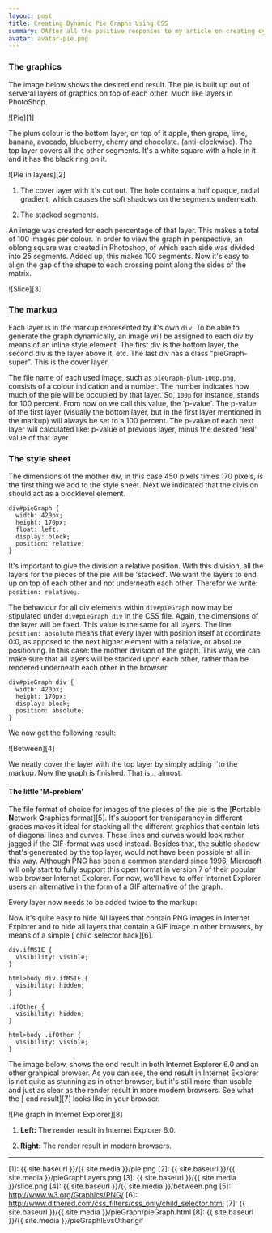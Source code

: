 ```yaml
---
layout: post
title: Creating Dynamic Pie Graphs Using CSS
summary: OAfter all the positive responses to my article on creating dynamic column graphs using CSS, I decided to go one step further and publish a method to create dynamic 3-dimensional pie graphs, again based CSS and xHTML.
avatar: avatar-pie.png
---
```

### The graphics

The image below shows the desired end result. The pie is built up out of serveral layers of graphics on top of each other. Much like layers in PhotoShop.

![Pie][1]

 

The plum colour is the bottom layer, on top of it apple, then grape, lime, banana, avocado, blueberry, cherry and chocolate. (anti-clockwise). The top layer covers all the other segments. It's a white square with a hole in it and it has the black ring on it.

![Pie in layers][2]

 

1.  The cover layer with it's cut out. The hole contains a half opaque, radial gradient, which causes the soft shadows on the segments underneath.
 
2.  The stacked segments.
 

An image was created for each percentage of that layer. This makes a total of 100 images per colour. In order to view the graph in perspective, an oblong square was created in Photoshop, of which each side was divided into 25 segments. Added up, this makes 100 segments. Now it's easy to align the gap of the shape to each crossing point along the sides of the matrix.

![Slice][3]

### The markup

Each layer is in the markup represented by it's own `div`. To be able to generate the graph dynamically, an image will be assigned to each div by means of an inline style element. The first div is the bottom layer, the second div is the layer above it, etc. The last div has a class "pieGraph-super". This is the cover layer.

      
      
      
      
      
      
      
      
      
      
      
      
    

The file name of each used image, such as `pieGraph-plum-100p.png`, consists of a colour indication and a number. The number indicates how much of the pie will be occupied by that layer. So, `100p` for instance, stands for 100 percent. From now on we call this value, the 'p-value'. The p-value of the first layer (visually the bottom layer, but in the first layer mentioned in the markup) will always be set to a 100 percent. The p-value of each next layer will calculated like: p-value of previous layer, minus the desired 'real' value of that layer.

### The style sheet

The dimensions of the mother div, in this case 450 pixels times 170 pixels, is the first thing we add to the style sheet. Next we indicated that the division should act as a blocklevel element.

    div#pieGraph {
      width: 420px;
      height: 170px;
      float: left;
      display: block;
      position: relative;
    }
    

It's important to give the division a relative position. With this division, all the layers for the pieces of the pie will be 'stacked'. We want the layers to end up on top of each other and not underneath each other. Therefor we write: `position: relative;`.

The behaviour for all div elements within `div#pieGraph` now may be stipulated under `div#pieGraph div` in the CSS file. Again, the dimensions of the layer will be fixed. This value is the same for all layers. The line `position: absolute` means that every layer with position itself at coordinate 0:0, as apposed to the next higher element with a relative, or absolute positioning. In this case: the mother division of the graph. This way, we can make sure that all layers will be stacked upon each other, rather than be rendered underneath each other in the browser.

    div#pieGraph div {
      width: 420px;
      height: 170px;
      display: block;
      position: absolute;
    }
    

We now get the following result:

![Between][4]

We neatly cover the layer with the top layer by simply adding ``to the markup. Now the graph is finished. That is... almost.

#### The little 'M-problem'

The file format of choice for images of the pieces of the pie is the [**P**ortable **N**etwork **G**raphics format][5]. It's support for transparancy in different grades makes it ideal for stacking all the different graphics that contain lots of diagonal lines and curves. These lines and curves would look rather jagged if the GIF-format was used instead. Besides that, the subtle shadow that's genereated by the top layer, would not have been possible at all in this way. Although PNG has been a common standard since 1996, Microsoft will only start to fully support this open format in version 7 of their popular web browser Internet Explorer. For now, we'll have to offer Internet Explorer users an alternative in the form of a GIF alternative of the graph.

Every layer now needs to be added twice to the markup:

      
    

Now it's quite easy to hide All layers that contain PNG images in Internet Explorer and to hide all layers that contain a GIF image in other browsers, by means of a simple [ child selector hack][6].

    div.ifMSIE {
      visibility: visible;
    }
    
    html>body div.ifMSIE {
      visibility: hidden;
    }
    
    .ifOther {
      visibility: hidden;
    }
    
    html>body .ifOther {
      visibility: visible;
    }
    

The image below, shows the end result in both Internet Explorer 6.0 and an other grahpical browser. As you can see, the end result in Internet Explorer is not quite as stunning as in other browser, but it's still more than usable and just as clear as the render result in more modern browsers. See what the [ end result][7] looks like in your browser.

![Pie graph in Internet Explorer][8]

1.  **Left:** The render result in Internet Explorer 6.0.
 
2.  **Right:** The render result in modern browsers.


* * *

 [1]: {{ site.baseurl }}/{{ site.media }}/pie.png
 [2]: {{ site.baseurl }}/{{ site.media }}/pieGraphLayers.png
 [3]: {{ site.baseurl }}/{{ site.media }}/slice.png
 [4]: {{ site.baseurl }}/{{ site.media }}/between.png
 [5]: http://www.w3.org/Graphics/PNG/
 [6]: http://www.dithered.com/css_filters/css_only/child_selector.html
 [7]: {{ site.baseurl }}/{{ site.media }}/pieGraph/pieGraph.html
 [8]: {{ site.baseurl }}/{{ site.media }}/pieGraphIEvsOther.gif